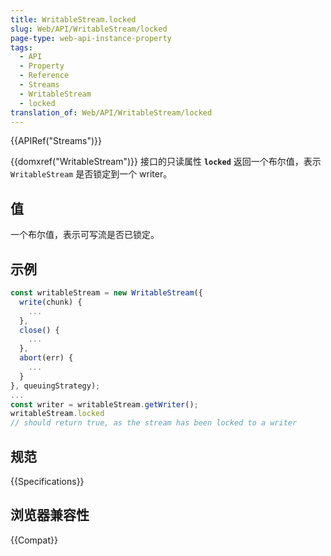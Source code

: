 ```yaml
---
title: WritableStream.locked
slug: Web/API/WritableStream/locked
page-type: web-api-instance-property
tags:
  - API
  - Property
  - Reference
  - Streams
  - WritableStream
  - locked
translation_of: Web/API/WritableStream/locked
---
```

{{APIRef("Streams")}}

{{domxref("WritableStream")}} 接口的只读属性 **`locked`** 返回一个布尔值，表示 `WritableStream` 是否锁定到一个 writer。

## 值

一个布尔值，表示可写流是否已锁定。

## 示例

```js
const writableStream = new WritableStream({
  write(chunk) {
    ...
  },
  close() {
    ...
  },
  abort(err) {
    ...
  }
}, queuingStrategy);
...
const writer = writableStream.getWriter();
writableStream.locked
// should return true, as the stream has been locked to a writer
```

## 规范

{{Specifications}}

## 浏览器兼容性

{{Compat}}
